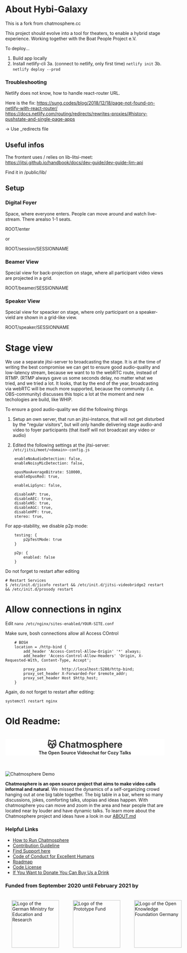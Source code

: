 # About Hybi-Galaxy

This is a fork from chatmosphere.cc 

This project should evolve into a tool for theaters, to enable a hybrid stage experience. Working together with the Boat People Project e.V.

To deploy...

1. Build app locally
2. Install netlify-cli
3a. (connect to netlify, only first time) `netlify init`
3b. `netlify deploy --prod`

### Troubleshooting

Netlify does not know, how to handle react-router URL.

Here is the fix: 
https://sung.codes/blog/2018/12/18/page-not-found-on-netlify-with-react-router/
https://docs.netlify.com/routing/redirects/rewrites-proxies/#history-pushstate-and-single-page-apps

-> Use _redirects file

## Useful infos

The frontent uses / relies on lib-litsi-meet: https://jitsi.github.io/handbook/docs/dev-guide/dev-guide-ljm-api

Find it in /public/lib/

## Setup

### Digital Foyer

Space, where everyone enters. People can move around and watch live-stream. There arealso 1-1 seats.

ROOT/enter

or

ROOT/session/SESSIONNAME

### Beamer View

Special view for back-projection on stage, where all participant video views are projected in a grid.

ROOT/beamer/SESSIONNAME

### Speaker View

Special view for speacker on stage, where only participant on a speaker-vield are shown in a grid-like view.

ROOT/speaker/SESSIONNAME

# Stage view

We use a separate jitsi-server to broadcasting the stage. It is at the time of writing the best compromise we can get to ensure good audio-quality and low-latency stream, because we want to to the webRTC route, instead of RTMP. (RTMP always gave us some seconds delay, no matter what we tried, and we tried a lot. It looks, that by the end of the year, broadcasting via webRTC will be much more supported, because the community (i.e. OBS-community) discusses this topic a lot at the moment and new techologies are build, like WHIP.

To ensure a good audio-quality we did the following things

1. Setup an own server, that run an jitsi-instance, that will not get disturbed by the "regular visitors", but will only handle delivering stage audio-and video to foyer participants (that itself will not broadcast any video or audio)

2. Edited the following settings at the jitsi-server: `/etc/jitsi/meet/<domain>-config.js`

```
    enableNoAudioDetection: false,
    enableNoisyMicDetection: false,
    
    opusMaxAverageBitrate: 510000,
    enableOpusRed: true,

    enableLipSync: false,

    disableAP: true,
    disableAEC: true,
    disableNS: true,
    disableAGC: true,
    disableHPF: true,
    stereo: true,
```

For app-stability, we disable p2p mode:
```
    testing: {
        p2pTestMode: true
    }
    
    p2p: {
        enabled: false
    }
```

Do not forget to restart after editing

```
# Restart Services
$ /etc/init.d/jicofo restart && /etc/init.d/jitsi-videobridge2 restart && /etc/init.d/prosody restart
```

# Allow connections in nginx

Edit `nano /etc/nginx/sites-enabled/YOUR-SITE.conf`

Make sure, bosh connections allow all Access COntrol

```
    # BOSH
    location = /http-bind {
        add_header 'Access-Control-Allow-Origin' '*' always;
        add_header 'Access-Control-Allow-Headers' 'Origin, X-Requested-With, Content-Type, Accept';

        proxy_pass       http://localhost:5280/http-bind;
        proxy_set_header X-Forwarded-For $remote_addr;
        proxy_set_header Host $http_host;
    }
```

Again, do not forget to restart after editing:

`systemctl restart nginx`


# Old Readme:

<div align="center" style="border:0 solid #efefef; background-color: #fff; padding:0; margin:0 0 50px 0; color:#333;">
<h1 style="border-bottom:none; margin-bottom:0;">😽 Chatmosphere</h1>
<b>The Open Source Videochat for Cozy Talks</b>
</div>


![Chatmosphere Demo](docs/chatmosphere.gif)

**Chatmosphere is an open source project that aims to make video calls informal and natural**. We missed the dynamics of a self-organizing crowd hanging out at one big table together. The big table in a bar, where so many discussions, jokes, comforting talks, utopias and ideas happen. With chatmosphere you can move and zoom in the area and hear people that are located near by louder and have dynamic talks. To learn more about the Chatmosphere project and ideas have a look in our [ABOUT.md](docs/ABOUT.md)


### Helpful Links
* [How to Run Chatmosphere](docs/INSTALL.md)
* [Contribution Guideline](docs/CONTRIBUTION.md)
* [Find Support here](https://github.com/Chatmosphere/chatmosphere-app/discussions)
* [Code of Conduct for Excellent Humans](docs/CODE_OF_CONDUCT.md)
* [Roadmap](https://www.notion.so/universalinteraction/Chatmosphere-Features-7f32c0b314944c3db99838634f9b3d42)
* [Code License](LICENSE.md)
* [If You Want to Donate You Can Buy Us a Drink](https://www.buymeacoffee.com/chatmosphere)

<!-- 
You can learn more about the awesome Create React App Starter Kit in the [Create React App documentation](https://facebook.github.io/create-react-app/docs/getting-started).  
To learn more about React, check out the [React documentation](https://reactjs.org/).  
-->
<!-- TODO: write [Shoutout and Fame] -->

### Funded from September 2020 until February 2021 by

<p style="display: flex; flex-direction: row; justify-content: flex-start; align-items: center;">
<a href="https://www.bmbf.de/en/" rel="nofollow"><img src="docs/BMBF-Logo.svg" alt="Logo of the German Ministry for Education and Research" style="max-width:100%; padding:20px;" height="150px"></a>&nbsp; &nbsp; &nbsp; &nbsp; &nbsp; &nbsp; <a href="https://prototypefund.de/en/" rel="nofollow"><img src="docs/PF-Logo.svg" alt="Logo of the Prototype Fund" style="max-width:100%; padding:20px;" height="150px"></a>&nbsp; &nbsp; &nbsp; &nbsp; &nbsp; &nbsp; <a href="https://okfn.de/en/" rel="nofollow"><img src="docs/OKFD-Logo.svg" alt="Logo of the Open Knowledge Foundation Germany" style="max-width:100%; padding:20px;" height="150px"></a>
</p>
